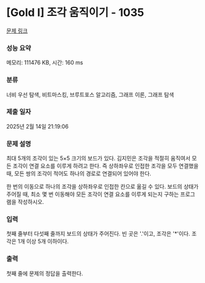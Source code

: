 # [Gold I] 조각 움직이기 - 1035 

[문제 링크](https://www.acmicpc.net/problem/1035) 

### 성능 요약

메모리: 111476 KB, 시간: 160 ms

### 분류

너비 우선 탐색, 비트마스킹, 브루트포스 알고리즘, 그래프 이론, 그래프 탐색

### 제출 일자

2025년 2월 14일 21:19:06

### 문제 설명

<p>최대 5개의 조각이 있는 5×5 크기의 보드가 있다. 김지민은 조각을 적절히 움직여서 모든 조각이 연결 요소를 이루게 하려고 한다. 즉 상하좌우로 인접한 조각을 모두 연결했을 때, 모든 쌍의 조각이 적어도 하나의 경로로 연결되어 있어야 한다.</p>

<p>한 번의 이동으로 하나의 조각을 상하좌우로 인접한 칸으로 옮길 수 있다. 보드의 상태가 주어질 때, 최소 몇 번 이동해야 모든 조각이 연결 요소를 이루게 되는지 구하는 프로그램을 작성하시오.</p>

### 입력 

 <p>첫째 줄부터 다섯째 줄까지 보드의 상태가 주어진다. 빈 곳은 '.'이고, 조각은 '*'이다. 조각은 1개 이상 5개 이하이다.</p>

### 출력 

 <p>첫째 줄에 문제의 정답을 출력한다.</p>

